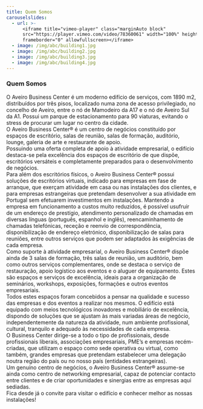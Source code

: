 ```yaml
---
title: Quem Somos
carouselslides:
  - url: >-
      <iframe title="vimeo-player" class="marginAuto block"
      src="https://player.vimeo.com/video/78360061" width="100%" height="100%"
      frameborder="0" allowfullscreen></iframe>
  - image: /img/abc/building1.jpg
  - image: /img/abc/building2.jpg
  - image: /img/abc/building3.jpg
  - image: /img/abc/building4.jpg
---
```

<h3 class="f4 b lh-title mb2">Quem Somos</h3>

 <div class='pv2'>
O Aveiro Business Center é um moderno edifício de serviços, com 1890 m2, distribuídos
por três pisos, localizado numa zona de acesso privilegiado, no concelho de Aveiro,
entre o nó de Mamodeiro da A17 e o nó de Aveiro Sul da A1. Possui um parque de
estacionamento para 90 viaturas, evitando o stress de procurar um lugar no centro da
cidade. 
</div>
 <div class='pv2'>
O Aveiro Business Center® é um centro de negócios constituído por espaços de
escritório, salas de reunião, salas de formação, auditório, lounge, galeria de arte e
restaurante de apoio. 
</div>
 <div class='pv2'>
Possuindo uma oferta completa de apoio à atividade empresarial, o edifício destaca-se
pela excelência dos espaços de escritório de que dispõe, escritórios versáteis e
completamente preparados para o desenvolvimento de negócios. 
</div>
 <div class='pv2'>
Para além dos escritórios físicos, o Aveiro Business Center® possui soluções de
escritórios virtuais, indicado para empresas em fase de arranque, que exerçam
atividade em casa ou nas instalações dos clientes, e para empresas estrangeiras que
pretendam desenvolver a sua atividade em Portugal sem efetuarem investimentos em
instalações. Mantendo a empresa em funcionamento a custos muito reduzidos, é
possível usufruir de um endereço de prestígio, atendimento personalizado de chamadas
em diversas línguas (português, espanhol e inglês), reencaminhamento de chamadas
telefónicas, receção e reenvio de correspondência, disponibilização de endereço
eletrónico, disponibilização de salas para reuniões, entre outros serviços que podem ser
adaptados às exigências de cada empresa. 
</div>
 <div class='pv2'>
Como suporte à atividade empresarial, o Aveiro Business Center® dispõe ainda de 3
salas de formação, três salas de reunião, um auditório, bem como outros serviços
complementares, onde se destaca o serviço de restauração, apoio logístico aos eventos
e o aluguer de equipamento. Estes são espaços e serviços de excelência, ideais para a
organização de seminários, workshops, exposições, formações e outros eventos
empresariais. 
</div>
 <div class='pv2'>
Todos estes espaços foram concebidos a pensar na qualidade e sucesso das empresas e
dos eventos a realizar nos mesmos. O edifício está equipado com meios tecnológicos
inovadores e mobiliário de excelência, dispondo de soluções que se ajustam às mais
variadas áreas de negócio, independentemente da natureza da atividade, num ambiente
profissional, cultural, tranquilo e adequado às necessidades de cada empresa. 
</div>
 <div class='pv2'>
O Business Center dirige-se a todo o tipo de profissionais, desde profissionais liberais,
associações empresariais, PME’s e empresas recém-criadas, que utilizam o espaço como
sede operativa ou virtual, como também, grandes empresas que pretendam estabelecer
uma delegação noutra região do país ou no nosso país (entidades estrangeiras). 
</div>
 <div class='pv2'>
Um genuíno centro de negócios, o Aveiro Business Center® assume-se ainda como
centro de networking empresarial, capaz de potenciar contacto entre clientes e de criar
oportunidades e sinergias entre as empresas aqui sediadas. 
</div>
 <div class='pv2'>
Fica desde já o convite para visitar o edifício e conhecer melhor as nossas instalações!
</div>
